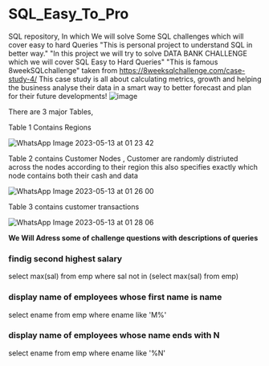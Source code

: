 # SQL_Easy_To_Pro
SQL repository, In which We will solve Some SQL challenges which will cover easy to hard Queries 
"This is personal project to understand SQL in better way." 
"In this project we will try to solve DATA BANK CHALLENGE which we will cover SQL Easy to Hard Queries"
"This is famous 8weekSQLchallenge" taken from https://8weeksqlchallenge.com/case-study-4/
This case study is all about calculating metrics, growth and helping the business analyse their data in a smart way to better forecast and plan for their future developments!
![image](https://github.com/j0kr97/SQL_Easy_To_Pro/assets/109215374/b33c8fc6-9d4d-44fc-9818-0f221064596d)

There are 3 major Tables, 

Table 1 Contains Regions 


![WhatsApp Image 2023-05-13 at 01 23 42](https://github.com/j0kr97/SQL_Easy_To_Pro/assets/109215374/f9aee1a1-dfce-4402-b7ef-937d362accd1)

Table 2 contains Customer Nodes , Customer are randomly distriuted across the nodes according to their region this also specifies exactly which node contains both their cash and data 


![WhatsApp Image 2023-05-13 at 01 26 00](https://github.com/j0kr97/SQL_Easy_To_Pro/assets/109215374/97cce2d7-ed4f-4b63-8b5d-135c0cc97f58)

Table 3 contains customer transactions 


![WhatsApp Image 2023-05-13 at 01 28 06](https://github.com/j0kr97/SQL_Easy_To_Pro/assets/109215374/206c3658-0825-48a7-ab1b-8e610a269ca7)

**We Will Adress some of challenge questions with descriptions of queries**


### findig second highest salary 
select max(sal) from emp where sal not in (select max(sal) from emp)

### display name of employees whose first name is name 
select ename from emp 
where ename like 'M%'

### display name of employees whose name ends with N
select ename from emp
where ename like '%N'

###